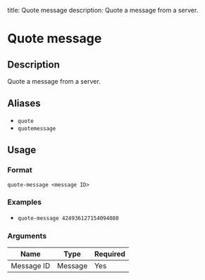 title: Quote message
description: Quote a message from a server.

# Quote message

## Description

Quote a message from a server.

## Aliases

* `quote`
* `quotemessage`

## Usage

### Format

`quote-message <message ID>`

### Examples

* `quote-message 424936127154094080`

### Arguments

| Name       | Type    | Required |
|------------|---------|----------|
| Message ID | Message | Yes      |
